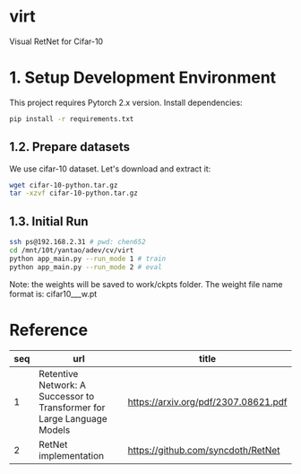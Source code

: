# virt
Visual RetNet for Cifar-10
# 1. Setup Development Environment
This project requires Pytorch 2.x version. Install dependencies:
```bash
pip install -r requirements.txt
```
## 1.2. Prepare datasets
We use cifar-10 dataset. Let's download and extract it:
```bash
wget cifar-10-python.tar.gz
tar -xzvf cifar-10-python.tar.gz
```

## 1.3. Initial Run
```bash
ssh ps@192.168.2.31 # pwd: chen652
cd /mnt/10t/yantao/adev/cv/virt
python app_main.py --run_mode 1 # train
python app_main.py --run_mode 2 # eval
```
Note: the weights will be saved to work/ckpts folder. The weight file name format is: cifar10_<epoch>_<loss>_w.pt



# Reference
| seq | url | title |
| --- | --- | --- |
| 1 | Retentive Network: A Successor to Transformer for Large Language Models | https://arxiv.org/pdf/2307.08621.pdf |
| 2 | RetNet implementation | https://github.com/syncdoth/RetNet |


